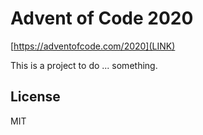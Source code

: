 # Advent of Code 2020
[https://adventofcode.com/2020](LINK)

This is a project to do ... something.

## License

MIT

